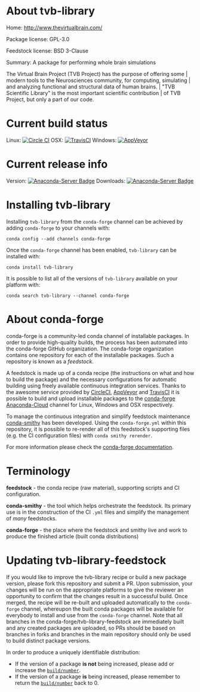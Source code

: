 About tvb-library
=================

Home: http://www.thevirtualbrain.com/

Package license: GPL-3.0

Feedstock license: BSD 3-Clause

Summary: A package for performing whole brain simulations

The Virtual Brain Project (TVB Project) has the purpose of offering some |
modern tools to the Neurosciences community, for computing, simulating |
and analyzing functional and structural data of human brains. |
"TVB Scientific Library" is the most important scientific contribution |
of TVB Project, but only a part of our code.


Current build status
====================

Linux: [![Circle CI](https://circleci.com/gh/conda-forge/tvb-library-feedstock.svg?style=shield)](https://circleci.com/gh/conda-forge/tvb-library-feedstock)
OSX: [![TravisCI](https://travis-ci.org/conda-forge/tvb-library-feedstock.svg?branch=master)](https://travis-ci.org/conda-forge/tvb-library-feedstock)
Windows: [![AppVeyor](https://ci.appveyor.com/api/projects/status/github/conda-forge/tvb-library-feedstock?svg=True)](https://ci.appveyor.com/project/conda-forge/tvb-library-feedstock/branch/master)

Current release info
====================
Version: [![Anaconda-Server Badge](https://anaconda.org/conda-forge/tvb-library/badges/version.svg)](https://anaconda.org/conda-forge/tvb-library)
Downloads: [![Anaconda-Server Badge](https://anaconda.org/conda-forge/tvb-library/badges/downloads.svg)](https://anaconda.org/conda-forge/tvb-library)

Installing tvb-library
======================

Installing `tvb-library` from the `conda-forge` channel can be achieved by adding `conda-forge` to your channels with:

```
conda config --add channels conda-forge
```

Once the `conda-forge` channel has been enabled, `tvb-library` can be installed with:

```
conda install tvb-library
```

It is possible to list all of the versions of `tvb-library` available on your platform with:

```
conda search tvb-library --channel conda-forge
```


About conda-forge
=================

conda-forge is a community-led conda channel of installable packages.
In order to provide high-quality builds, the process has been automated into the
conda-forge GitHub organization. The conda-forge organization contains one repository
for each of the installable packages. Such a repository is known as a *feedstock*.

A feedstock is made up of a conda recipe (the instructions on what and how to build
the package) and the necessary configurations for automatic building using freely
available continuous integration services. Thanks to the awesome service provided by
[CircleCI](https://circleci.com/), [AppVeyor](http://www.appveyor.com/)
and [TravisCI](https://travis-ci.org/) it is possible to build and upload installable
packages to the [conda-forge](https://anaconda.org/conda-forge)
[Anaconda-Cloud](http://docs.anaconda.org/) channel for Linux, Windows and OSX respectively.

To manage the continuous integration and simplify feedstock maintenance
[conda-smithy](http://github.com/conda-forge/conda-smithy) has been developed.
Using the ``conda-forge.yml`` within this repository, it is possible to re-render all of
this feedstock's supporting files (e.g. the CI configuration files) with ``conda smithy rerender``.

For more information please check the [conda-forge documentation](https://conda-forge.org/docs/).

Terminology
===========

**feedstock** - the conda recipe (raw material), supporting scripts and CI configuration.

**conda-smithy** - the tool which helps orchestrate the feedstock.
                   Its primary use is in the construction of the CI ``.yml`` files
                   and simplify the management of *many* feedstocks.

**conda-forge** - the place where the feedstock and smithy live and work to
                  produce the finished article (built conda distributions)


Updating tvb-library-feedstock
==============================

If you would like to improve the tvb-library recipe or build a new
package version, please fork this repository and submit a PR. Upon submission,
your changes will be run on the appropriate platforms to give the reviewer an
opportunity to confirm that the changes result in a successful build. Once
merged, the recipe will be re-built and uploaded automatically to the
`conda-forge` channel, whereupon the built conda packages will be available for
everybody to install and use from the `conda-forge` channel.
Note that all branches in the conda-forge/tvb-library-feedstock are
immediately built and any created packages are uploaded, so PRs should be based
on branches in forks and branches in the main repository should only be used to
build distinct package versions.

In order to produce a uniquely identifiable distribution:
 * If the version of a package **is not** being increased, please add or increase
   the [``build/number``](http://conda.pydata.org/docs/building/meta-yaml.html#build-number-and-string).
 * If the version of a package **is** being increased, please remember to return
   the [``build/number``](http://conda.pydata.org/docs/building/meta-yaml.html#build-number-and-string)
   back to 0.